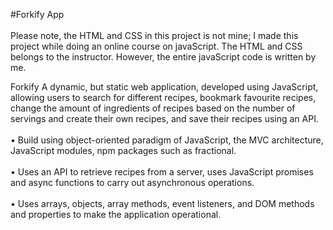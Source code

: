 #Forkify App <br/><br/>
Please note, the HTML and CSS in this project is not mine; I made this project while doing an online course on javaScript. The HTML and CSS belongs to the instructor. However, the entire javaScript code is written by me. 

Forkify A dynamic, but static web application, developed using JavaScript, allowing users to search for different recipes,
bookmark favourite recipes, change the amount of ingredients of recipes based on the number of servings and create their own
recipes, and save their recipes using an API. <br/><br/>
• Build using object-oriented paradigm of JavaScript, the MVC architecture, JavaScript modules, npm packages such as fractional. <br/><br/>
• Uses an API to retrieve recipes from a server, uses JavaScript promises and async functions to carry out asynchronous operations. <br/><br/>
• Uses arrays, objects, array methods, event listeners, and DOM methods and properties to make the application operational. <br/><br/>
